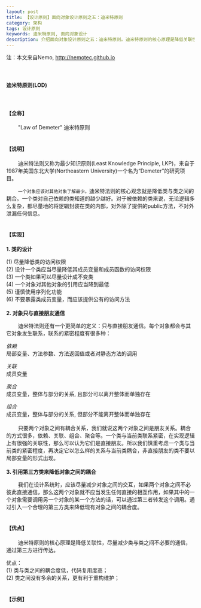 ```yaml
---
layout: post
title: 【设计原则】面向对象设计原则之五：迪米特原则
category: 架构
tags: 设计原则
keywords: 迪米特原则, 面向对象设计
description: 介绍面向对象设计原则之五：迪米特原则。迪米特原则的核心原理是降低关联性。
---
```

注：本文来自Nemo, http://nemotec.github.io  
&nbsp;  
&nbsp;  


#### **迪米特原则(LOD)**  
&nbsp;  

#### **【全称】**  
&nbsp;&nbsp;&nbsp;&nbsp;&nbsp;&nbsp;&nbsp;&nbsp;"Law of Demeter" 迪米特原则  
&nbsp;  

#### **【说明】**  
&nbsp;&nbsp;&nbsp;&nbsp;&nbsp;&nbsp;&nbsp;&nbsp;迪米特法则又称为最少知识原则(Least Knowledge Principle, LKP)，来自于1987年美国东北大学(Northeastern University)一个名为“Demeter”的研究项目。  

&nbsp;&nbsp;&nbsp;&nbsp;&nbsp;&nbsp;&nbsp;&nbsp;``一个对象应该对其他对象了解最少。``迪米特法则的核心观念就是降低类与类之间的耦合。一个类对自己依赖的类知道的越少越好。对于被依赖的类来说，无论逻辑多么复杂，都尽量地的将逻辑封装在类的内部，对外除了提供的public方法，不对外泄漏任何信息。  
&nbsp;  

#### **【实现】**  

**1. 类的设计**  

(1) 尽量降低类的访问权限  
(2) 设计一个类应当尽量降低其成员变量和成员函数的访问权限  
(3) 一个类如果可以尽量设计成不变类  
(4) 一个对象对其他对象的引用应当降到最低  
(5) 谨慎使用序列化功能  
(6) 不要暴露类成员变量，而应该提供公有的访问方法  
&nbsp;  
**2. 对象只与直接朋友通信**  

&nbsp;&nbsp;&nbsp;&nbsp;&nbsp;&nbsp;&nbsp;&nbsp;迪米特法则还有一个更简单的定义：只与直接朋友通信。每个对象都会与其它对象发生联系，联系的紧密程度有很多种：  

*依赖*  
局部变量、方法参数、方法返回值或者对静态方法的调用  

*关联*  
成员变量  

*聚合*  
成员变量，整体与部分的关系, 且部分可以离开整体而单独存在  

*组合*  
成员变量，整体与部分的关系, 但部分不能离开整体而单独存在  
&nbsp;  
&nbsp;&nbsp;&nbsp;&nbsp;&nbsp;&nbsp;&nbsp;&nbsp;只要两个对象之间有耦合关系，我们就说这两个对象之间是朋友关系。耦合的方式很多，依赖、关联、组合、聚合等。一个类与当前类联系紧密，在实现逻辑上有很强的关联性，那么可以认为它们是直接朋友。所以我们慎重考虑一个类与当前类的紧密程度，再决定它以怎么样的关系与当前类耦合，非直接朋友的类不要以局部变量的形式出现。  
&nbsp;  
**3. 引用第三方类来降低对象之间的耦合**  

&nbsp;&nbsp;&nbsp;&nbsp;&nbsp;&nbsp;&nbsp;&nbsp;我们在设计系统时，应该尽量减少对象之间的交互，如果两个对象之间不必彼此直接通信，那么这两个对象就不应当发生任何直接的相互作用，如果其中的一个对象需要调用另一个对象的某一个方法的话，可以通过第三者转发这个调用。通过引入一个合理的第三方类来降低现有对象之间的耦合度。  
&nbsp;  

#### **【优点】**  

&nbsp;&nbsp;&nbsp;&nbsp;&nbsp;&nbsp;&nbsp;&nbsp;迪米特原则的核心原理是降低关联性，尽量减少类与类之间不必要的通信，通过第三方进行传达。  

优点：  
(1) 类与类之间的耦合度低，代码复用度高；  
(2) 类之间没有多余的关系，更有利于重构维护；  
&nbsp;  

#### **【示例】**  

&nbsp;  
